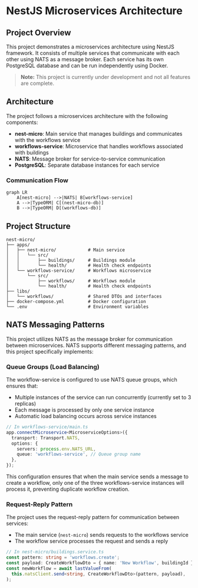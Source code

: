 # NestJS Microservices Architecture

## Project Overview

This project demonstrates a microservices architecture using NestJS framework. It consists of multiple services that communicate with each other using NATS as a message broker. Each service has its own PostgreSQL database and can be run independently using Docker.

> **Note:** This project is currently under development and not all features are complete.

## Architecture

The project follows a microservices architecture with the following components:

- **nest-micro**: Main service that manages buildings and communicates with the workflows service
- **workflows-service**: Microservice that handles workflows associated with buildings
- **NATS**: Message broker for service-to-service communication
- **PostgreSQL**: Separate database instances for each service

### Communication Flow

```mermaid
graph LR
    A[nest-micro] -->|NATS| B[workflows-service]
    A -->|TypeORM| C[(nest-micro-db)]
    B -->|TypeORM| D[(workflows-db)]
```

## Project Structure

```text
nest-micro/
├── apps/
│   ├── nest-micro/            # Main service
│   │   └── src/
│   │       ├── buildings/     # Buildings module
│   │       └── health/        # Health check endpoints
│   └── workflows-service/     # Workflows microservice
│       └── src/
│           ├── workflows/     # Workflows module
│           └── health/        # Health check endpoints
├── libs/
│   └── workflows/             # Shared DTOs and interfaces
├── docker-compose.yml         # Docker configuration
└── .env                       # Environment variables
```

## NATS Messaging Patterns

This project utilizes NATS as the message broker for communication between microservices. NATS supports different messaging patterns, and this project specifically implements:

### Queue Groups (Load Balancing)

The workflow-service is configured to use NATS queue groups, which ensures that:

- Multiple instances of the service can run concurrently (currently set to 3 replicas)
- Each message is processed by only one service instance
- Automatic load balancing occurs across service instances

```typescript
// In workflows-service/main.ts
app.connectMicroservice<MicroserviceOptions>({
  transport: Transport.NATS,
  options: {
    servers: process.env.NATS_URL,
    queue: 'workflows-service', // Queue group name
  },
});
```

This configuration ensures that when the main service sends a message to create a workflow, only one of the three workflows-service instances will process it, preventing duplicate workflow creation.

### Request-Reply Pattern

The project uses the request-reply pattern for communication between services:

- The main service (`nest-micro`) sends requests to the workflows service
- The workflow service processes the request and sends a reply

```typescript
// In nest-micro/buildings.service.ts
const pattern: string = 'workflows.create';
const payload: CreateWorkflowDto = { name: 'New Workflow', buildingId };
const newWorkflow = await lastValueFrom(
  this.natsClient.send<string, CreateWorkflowDto>(pattern, payload),
);
```
